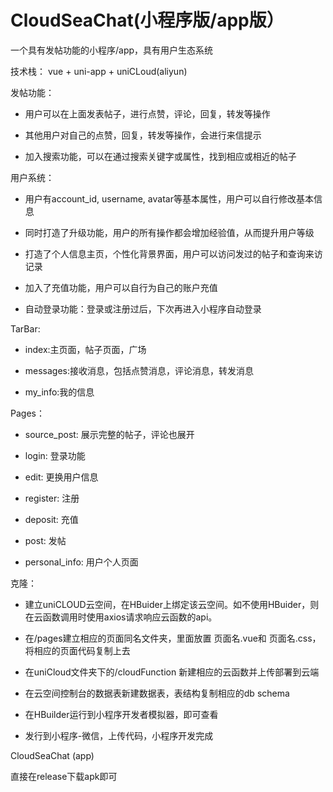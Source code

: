 # CloudSeaChat(小程序版/app版）
一个具有发帖功能的小程序/app，具有用户生态系统

技术栈： vue + uni-app + uniCLoud(aliyun)

发帖功能：
- 用户可以在上面发表帖子，进行点赞，评论，回复，转发等操作

- 其他用户对自己的点赞，回复，转发等操作，会进行来信提示

- 加入搜索功能，可以在通过搜索关键字或属性，找到相应或相近的帖子
  
用户系统：
- 用户有account_id, username, avatar等基本属性，用户可以自行修改基本信息

- 同时打造了升级功能，用户的所有操作都会增加经验值，从而提升用户等级

- 打造了个人信息主页，个性化背景界面，用户可以访问发过的帖子和查询来访记录

- 加入了充值功能，用户可以自行为自己的账户充值

- 自动登录功能：登录或注册过后，下次再进入小程序自动登录

TarBar:

- index:主页面，帖子页面，广场

- messages:接收消息，包括点赞消息，评论消息，转发消息

- my_info:我的信息

Pages：

- source_post:  展示完整的帖子，评论也展开

- login:  登录功能

- edit:  更换用户信息

- register:  注册

- deposit:  充值

- post:  发帖

- personal_info: 用户个人页面



克隆：

- 建立uniCLOUD云空间，在HBuider上绑定该云空间。如不使用HBuider，则在云函数调用时使用axios请求响应云函数的api。

- 在/pages建立相应的页面同名文件夹，里面放置 页面名.vue和 页面名.css，将相应的页面代码复制上去

- 在uniCloud文件夹下的/cloudFunction 新建相应的云函数并上传部署到云端

- 在云空间控制台的数据表新建数据表，表结构复制相应的db schema

- 在HBuilder运行到小程序开发者模拟器，即可查看

- 发行到小程序-微信，上传代码，小程序开发完成



CloudSeaChat (app)

直接在release下载apk即可
